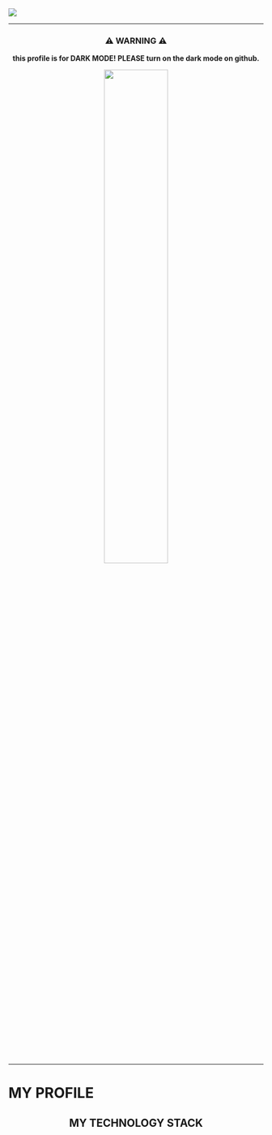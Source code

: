 <img src="https://capsule-render.vercel.app/api?type=waving&color=50555B&height=300&section=header&text=KKIM's%20Profile!&fontColor=FFFFFF&fontSize=90" />

<hr>

<h3 align="center">⚠️ WARNING ⚠️</h3>
<p align="center"><b>this profile is for DARK MODE! PLEASE turn on the dark mode on github.</b></p>
<p align="center"><img width="50%" src="https://im7.ezgif.com/tmp/ezgif-7-b1711d808a77.gif"></img></p>

<hr>

<h1>MY PROFILE</h1>
<h2 align="center">MY TECHNOLOGY STACK</h2>
